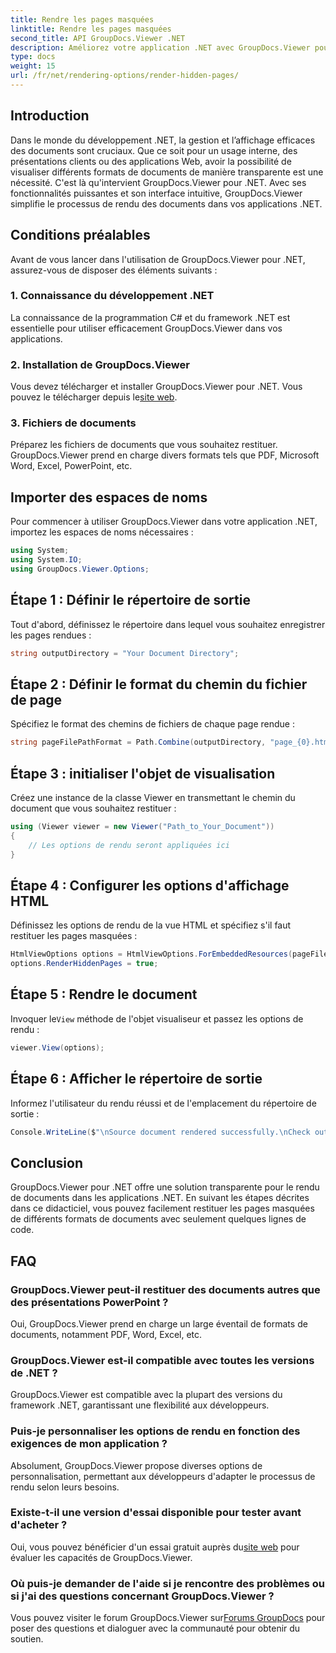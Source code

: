 ```yaml
---
title: Rendre les pages masquées
linktitle: Rendre les pages masquées
second_title: API GroupDocs.Viewer .NET
description: Améliorez votre application .NET avec GroupDocs.Viewer pour un rendu transparent des documents. Suivez notre guide étape par étape pour afficher les pages cachées sans effort.
type: docs
weight: 15
url: /fr/net/rendering-options/render-hidden-pages/
---
```

## Introduction
Dans le monde du développement .NET, la gestion et l’affichage efficaces des documents sont cruciaux. Que ce soit pour un usage interne, des présentations clients ou des applications Web, avoir la possibilité de visualiser différents formats de documents de manière transparente est une nécessité. C'est là qu'intervient GroupDocs.Viewer pour .NET. Avec ses fonctionnalités puissantes et son interface intuitive, GroupDocs.Viewer simplifie le processus de rendu des documents dans vos applications .NET.
## Conditions préalables
Avant de vous lancer dans l'utilisation de GroupDocs.Viewer pour .NET, assurez-vous de disposer des éléments suivants :
### 1. Connaissance du développement .NET
La connaissance de la programmation C# et du framework .NET est essentielle pour utiliser efficacement GroupDocs.Viewer dans vos applications.
### 2. Installation de GroupDocs.Viewer
 Vous devez télécharger et installer GroupDocs.Viewer pour .NET. Vous pouvez le télécharger depuis le[site web](https://releases.groupdocs.com/viewer/net/).
### 3. Fichiers de documents
Préparez les fichiers de documents que vous souhaitez restituer. GroupDocs.Viewer prend en charge divers formats tels que PDF, Microsoft Word, Excel, PowerPoint, etc.

## Importer des espaces de noms
Pour commencer à utiliser GroupDocs.Viewer dans votre application .NET, importez les espaces de noms nécessaires :
```csharp
using System;
using System.IO;
using GroupDocs.Viewer.Options;
```
## Étape 1 : Définir le répertoire de sortie
Tout d'abord, définissez le répertoire dans lequel vous souhaitez enregistrer les pages rendues :
```csharp
string outputDirectory = "Your Document Directory";
```
## Étape 2 : Définir le format du chemin du fichier de page
Spécifiez le format des chemins de fichiers de chaque page rendue :
```csharp
string pageFilePathFormat = Path.Combine(outputDirectory, "page_{0}.html");
```
## Étape 3 : initialiser l'objet de visualisation
Créez une instance de la classe Viewer en transmettant le chemin du document que vous souhaitez restituer :
```csharp
using (Viewer viewer = new Viewer("Path_to_Your_Document"))
{
    // Les options de rendu seront appliquées ici
}
```
## Étape 4 : Configurer les options d'affichage HTML
Définissez les options de rendu de la vue HTML et spécifiez s'il faut restituer les pages masquées :
```csharp
HtmlViewOptions options = HtmlViewOptions.ForEmbeddedResources(pageFilePathFormat);
options.RenderHiddenPages = true;
```
## Étape 5 : Rendre le document
 Invoquer le`View` méthode de l'objet visualiseur et passez les options de rendu :
```csharp
viewer.View(options);
```
## Étape 6 : Afficher le répertoire de sortie
Informez l'utilisateur du rendu réussi et de l'emplacement du répertoire de sortie :
```csharp
Console.WriteLine($"\nSource document rendered successfully.\nCheck output in {outputDirectory}.");
```

## Conclusion
GroupDocs.Viewer pour .NET offre une solution transparente pour le rendu de documents dans les applications .NET. En suivant les étapes décrites dans ce didacticiel, vous pouvez facilement restituer les pages masquées de différents formats de documents avec seulement quelques lignes de code.
## FAQ
### GroupDocs.Viewer peut-il restituer des documents autres que des présentations PowerPoint ?
Oui, GroupDocs.Viewer prend en charge un large éventail de formats de documents, notamment PDF, Word, Excel, etc.
### GroupDocs.Viewer est-il compatible avec toutes les versions de .NET ?
GroupDocs.Viewer est compatible avec la plupart des versions du framework .NET, garantissant une flexibilité aux développeurs.
### Puis-je personnaliser les options de rendu en fonction des exigences de mon application ?
Absolument, GroupDocs.Viewer propose diverses options de personnalisation, permettant aux développeurs d'adapter le processus de rendu selon leurs besoins.
### Existe-t-il une version d'essai disponible pour tester avant d'acheter ?
Oui, vous pouvez bénéficier d'un essai gratuit auprès du[site web](https://releases.groupdocs.com/) pour évaluer les capacités de GroupDocs.Viewer.
### Où puis-je demander de l'aide si je rencontre des problèmes ou si j'ai des questions concernant GroupDocs.Viewer ?
 Vous pouvez visiter le forum GroupDocs.Viewer sur[Forums GroupDocs](https://forum.groupdocs.com/c/viewer/9) pour poser des questions et dialoguer avec la communauté pour obtenir du soutien.
